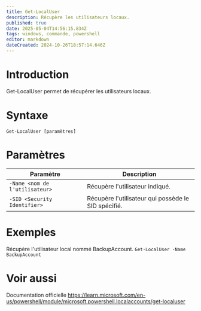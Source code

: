```yaml
---
title: Get-LocalUser
description: Récupère les utilisateurs locaux.
published: true
date: 2025-05-04T14:56:15.834Z
tags: windows, commande, powershell
editor: markdown
dateCreated: 2024-10-26T18:57:14.646Z
---
```


# Introduction

Get-LocalUser permet de récupérer les utilisateurs locaux.

# Syntaxe

`Get-LocalUser [paramètres]`

# Paramètres

| Paramètre                      | Description                                         |
| ------------------------------ | --------------------------------------------------- |
| `-Name <nom de l'utilisateur>` | Récupère l'utilisateur indiqué.                     |
| `-SID <Security Identifier>`   | Récupère l'utilisateur qui possède le SID spécifié. |

# Exemples

Récupère l'utilisateur local nommé BackupAccount.
`Get-LocalUser -Name BackupAccount`

# Voir aussi

Documentation officielle
https://learn.microsoft.com/en-us/powershell/module/microsoft.powershell.localaccounts/get-localuser
